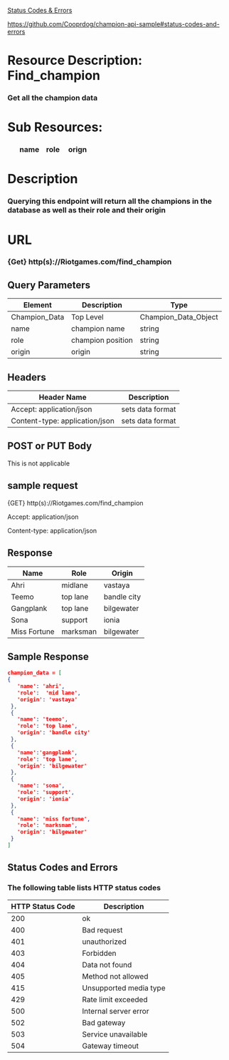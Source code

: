 









[Status Codes & Errors](https://github.com/Cooprdog/champion-api-sample#status-codes-and-errors)

https://github.com/Cooprdog/champion-api-sample#status-codes-and-errors

# Resource Description: Find_champion
### Get all the champion data

# Sub Resources:
### &nbsp;&nbsp;&nbsp;&nbsp;&nbsp;&nbsp; name   &nbsp;&nbsp;&nbsp;role  &nbsp;&nbsp;&nbsp;  orign

# Description
### Querying this endpoint will return all the champions in the database as well as their role and their origin

# URL
### {Get} http(s)://Riotgames.com/find_champion

## Query Parameters


| Element       | Description | Type                   |
| ------------  | ----------  | -----------------------|        
| Champion_Data | Top Level          | Champion_Data_Object |
|   name        | champion name      | string               |
|   role        | champion position  | string               |
|   origin      | origin             | string               |

## Headers

| Header Name                    | Description        |
|--------------------------------|--------------------|
| Accept: application/json       |sets data format    |
| Content-type: application/json |sets data format    | 

## POST or PUT Body 
This is not applicable



## sample request

{GET} http(s)://Riotgames.com/find_champion

Accept: application/json

Content-type: application/json 

## Response

| Name           | Role          | Origin         |
|----------------|---------------|----------------|
| Ahri           | midlane       | vastaya        |
| Teemo          | top lane      | bandle city    |
| Gangplank      | top lane      | bilgewater     |
| Sona           | support       | ionia          |
| Miss Fortune   | marksman      | bilgewater     |

## Sample Response

```JSON
champion_data = [
{
   'name': 'ahri',
   'role':  'mid lane',
   'origin': 'vastaya'
 },
 {
   'name': 'teemo',
   'role': 'top lane',
   'origin': 'bandle city'
 },
 {
   'name':'gangplank',
   'role': 'top lane',
   'origin': 'bilgewater'
 },
 {
   'name': 'sona',
   'role': 'support',
   'origin': 'ionia'
 },
 {
   'name': 'miss fortune',
   'role': 'marksman',
   'origin': 'bilgewater'
 }
]
```

## Status Codes and Errors

### The following table lists HTTP status codes

| HTTP Status Code     |  Description             | 
|----------------------|--------------------------|
| 200                  | ok                       | 
| 400                  | Bad request              | 
| 401                  | unauthorized             | 
| 403                  |  Forbidden               | 
| 404                  | Data not found           | 
| 405                  | Method not allowed       | 
| 415                  | Unsupported media type   | 
| 429                  | Rate limit exceeded      |
| 500                  | Internal server error    |
| 502                  | Bad gateway              |
| 503                  | Service unavailable      |
| 504                  | Gateway timeout          |
